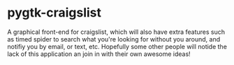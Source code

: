 pygtk-craigslist
================

A graphical front-end for craigslist, which will also have extra features such as timed spider to search what you're looking for without you around, and notifiy you by email, or text, etc. Hopefully some other people will notide the lack of this application an join in with their own awesome ideas! 
